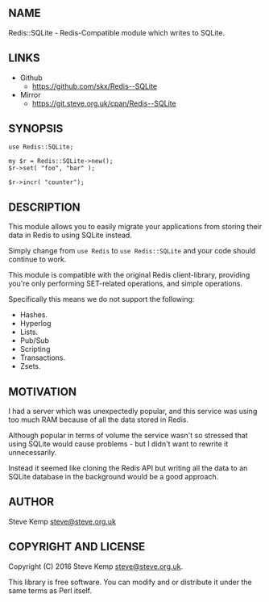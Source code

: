 NAME
----
Redis::SQLite - Redis-Compatible module which writes to SQLite.


LINKS
-----

* Github
   * https://github.com/skx/Redis--SQLite
* Mirror
   * https://git.steve.org.uk/cpan/Redis--SQLite


SYNOPSIS
--------

    use Redis::SQLite;

    my $r = Redis::SQLite->new();
    $r->set( "foo", "bar" );

    $r->incr( "counter");


DESCRIPTION
------------
This module allows you to easily migrate your applications from storing
their data in Redis to using SQLite instead.

Simply change from `use Redis` to `use Redis::SQLite` and your code
should continue to work.

This module is compatible with the original Redis client-library,
providing you're only performing SET-related operations, and simple
operations.

Specifically this means we do not support the following:

* Hashes.
* Hyperlog
* Lists.
* Pub/Sub
* Scripting
* Transactions.
* Zsets.


MOTIVATION
----------
I had a server which was unexpectedly popular, and this service was
using too much RAM because of all the data stored in Redis.

Although popular in terms of volume the service wasn't so stressed
that using SQLite would cause problems - but I didn't want to rewrite
it unnecessarily.

Instead it seemed like cloning the Redis API but writing all the data
to an SQLite database in the background would be a good approach.


AUTHOR
------
Steve Kemp <steve@steve.org.uk>


COPYRIGHT AND LICENSE
---------------------
Copyright (C) 2016 Steve Kemp <steve@steve.org.uk>.

This library is free software. You can modify and or distribute it under
the same terms as Perl itself.
